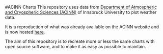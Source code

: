 #ACINN Charts
This repository uses data from [Department of Atmospheric and Cryospheric Sciences (ACINN)](https://www.uibk.ac.at/acinn/) of Innsbruck University to plot weather data.

It is a reproduction of what was already available on the ACINN website and is now hosted [here](http://meteo145.uibk.ac.at/current-weather/innsbruck-university).

The aim of this repository is to recreate more or less the same charts with open source software, and to make it as easy as possible to maintain.
